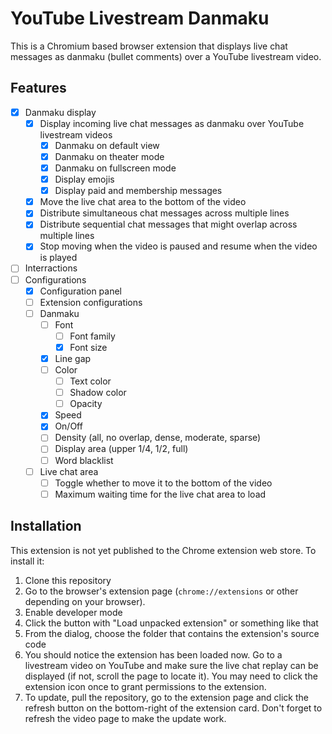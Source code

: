 # YouTube Livestream Danmaku

This is a Chromium based browser extension that displays live chat messages as
danmaku (bullet comments) over a YouTube livestream video.

## Features

- [x] Danmaku display
  - [x] Display incoming live chat messages as danmaku over YouTube livestream
    videos
    - [x] Danmaku on default view
    - [x] Danmaku on theater mode
    - [x] Danmaku on fullscreen mode
    - [x] Display emojis
    - [x] Display paid and membership messages
  - [x] Move the live chat area to the bottom of the video
  - [x] Distribute simultaneous chat messages across multiple lines
  - [x] Distribute sequential chat messages that might overlap across multiple
    lines
  - [x] Stop moving when the video is paused and resume when the video is played
- [ ] Interractions
- [ ] Configurations
  - [x] Configuration panel
  - [ ] Extension configurations
  - [ ] Danmaku
    - [ ] Font
      - [ ] Font family
      - [x] Font size
    - [x] Line gap
    - [ ] Color
      - [ ] Text color
      - [ ] Shadow color
      - [ ] Opacity
    - [x] Speed
    - [x] On/Off
    - [ ] Density (all, no overlap, dense, moderate, sparse)
    - [ ] Display area (upper 1/4, 1/2, full)
    - [ ] Word blacklist
  - [ ] Live chat area
    - [ ] Toggle whether to move it to the bottom of the video
    - [ ] Maximum waiting time for the live chat area to load

## Installation

This extension is not yet published to the Chrome extension web store. To
install it:

1. Clone this repository
2. Go to the browser's extension page (`chrome://extensions` or other depending
   on your browser).
3. Enable developer mode
4. Click the button with "Load unpacked extension" or something like that
5. From the dialog, choose the folder that contains the extension's source code
6. You should notice the extension has been loaded now. Go to a livestream video
   on YouTube and make sure the live chat replay can be displayed (if not,
   scroll the page to locate it). You may need to click the extension icon once
   to grant permissions to the extension.
7. To update, pull the repository, go to the extension page and click the
   refresh button on the bottom-right of the extension card. Don't forget to
   refresh the video page to make the update work.